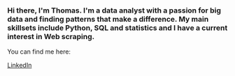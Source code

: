 ### Hi there, I'm Thomas. I'm a data analyst with a passion for big data and finding patterns that make a difference. My main skillsets include Python, SQL and statistics and I have a current interest in Web scraping.

You can find me here:

[LinkedIn](https://www.linkedin.com/in/thomasm9105/)


<!--
**ThomasMcDaniel91/ThomasMcDaniel91** is a ✨ _special_ ✨ repository because its `README.md` (this file) appears on your GitHub profile.

Here are some ideas to get you started:

- 🔭 I’m currently working on ...
- 🌱 I’m currently learning ...
- 👯 I’m looking to collaborate on ...
- 🤔 I’m looking for help with ...
- 💬 Ask me about ...
- 📫 How to reach me: ...
- 😄 Pronouns: ...
- ⚡ Fun fact: ...
-->
